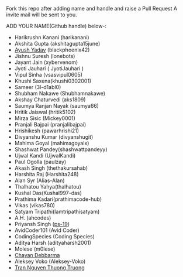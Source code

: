 Fork this repo after adding name and handle and raise a Pull Request
A invite mail will be sent to you.

ADD YOUR NAME(Github handle) below-:

- Harikrushn Kanani (harikanani)
- Akshita Gupta (akshitagupta15june)
- [Ayush Yadav](https://github.com/blackphoenix42) (blackphoenix42)
- Jishnu Suresh (lonebots)
- Jayant Jain (xybervenom)
- Jyoti Jauhari ( JyotiJauhari )
- Vipul Sinha (vsasvipul0605)
- Khushi Saxena(khushi0302001)
- Sameer (3l-d1abl0)
- Shubham Nakawe (Shubhamnakawe)
- Akshay Chaturvedi (aks1809)
- Saumya Ranjan Nayak (saumya66)
- Hritik Jaiswal (hritik5102)
- Mirza Sisic (Mickey0001)
- Pranjali Bajpai (pranjalibajpai)
- Hrishikesh (pawarhrishi21)
- Divyanshu Kumar (divyanshugit)
- Mahima Goyal (mahimagoyalx)
- Shashwat Pandey(shashwattpandeyy)
- Ujwal Kandi (UjwalKandi)
- Paul Ogolla (paulzay)
- Akash Singh (thethakursahab)
- Harshita Raj (Harshita248)
- Alan Syr (Alias-Alan)
- Thalhatou Yahya(thalhatou)
- Kushal Das(Kushal997-das)
- Prathima Kadari(prathimacode-hub)
- Vikas (vikas780)
- Satyam Tripathi(Iamtripathisatyam)
- A.H. (ahcodes)
- Priyansh Singh ([ps-19](https://github.com/blackphoenix42))
- AvidCoder101 (Avid Coder)
- CodingSpecies (Coding Species)
- Aditya Harsh (adityaharsh2001)
- Molese (m0lese)
- [Chayan Debbarma](https://github.com/Chayan-11)
- Aleksey Voko (Aleksey-Voko)
- [Tran Nguyen Thuong Truong](https://github.com/thuongtruong1009)

